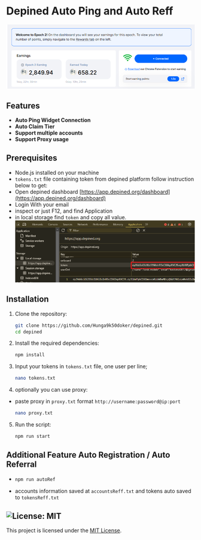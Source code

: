 # Depined Auto Ping and Auto Reff

![banner](image.png)

## Features

- **Auto Ping Widget Connection**
- **Auto Claim Tier**
- **Support multiple accounts**
- **Support Proxy usage**

## Prerequisites

- Node.js installed on your machine
- `tokens.txt` file containing token from depined platform follow instruction below to get:
- Open depined dashboard [https://app.depined.org/dashboard](https://app.depined.org/dashboard)
- Login With your email
- inspect or just F12, and find Application
- in local storage find `token` and copy all value.
  ![token](image-1.png)

## Installation

1. Clone the repository:

   ```sh
   git clone https://github.com/Hunga9k50doker/depined.git
   cd depined
   ```

2. Install the required dependencies:
   ```sh
   npm install
   ```
3. Input your tokens in `tokens.txt` file, one user per line;
   ```sh
   nano tokens.txt
   ```
4. optionally you can use proxy:

- paste proxy in `proxy.txt` format `http://username:password@ip:port`
  ```sh
  nano proxy.txt
  ```

5. Run the script:
   ```sh
   npm run start
   ```

## Additional Feature Auto Registration / Auto Referral

- ```bash
  npm run autoRef
  ```
- accounts information saved at `accountsReff.txt` and tokens auto saved to `tokensReff.txt`

## ![License: MIT](https://img.shields.io/badge/License-MIT-yellow.svg)

This project is licensed under the [MIT License](LICENSE).
